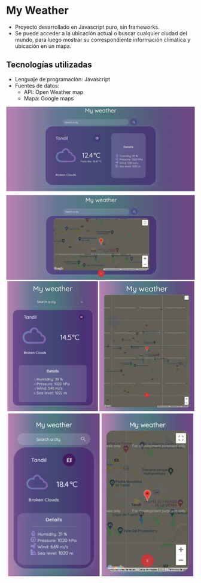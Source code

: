 # My Weather #
- Proyecto desarrollado en Javascript puro, sin frameworks.
- Se puede acceder a la ubicación actual o buscar cualquier ciudad del mundo, para luego mostrar su correspondiente información climática y ubicación en un mapa.

## Tecnologías utilizadas
- Lenguaje de programación: Javascript
- Fuentes de datos: 
    - API: Open Weather map
    - Mapa: Google maps

![Vista desktop](https://github.com/mpazsanchez/weather/blob/main/Vista-desktop.jpg)
![Vista tablet/ipad](https://github.com/mpazsanchez/weather/blob/main/Vista-ipad.jpg)
![Vista mobile](https://github.com/mpazsanchez/weather/blob/main/Vista-mobile.jpg)
